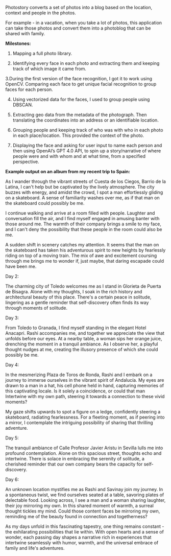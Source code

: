 Photostory converts a set of photos into a blog based on the location, context and people in the photos.

For example - in a vacation, when you take a lot of photos, this application can take those photos and convert them into a photoblog that can be shared with family.

**Milestones:**

1. Mapping a full photo library. 

2. Identifying every face in each photo and extracting them and keeping track of which image it came from. 

3.During the first version of the face recognition,  I got it to work using OpenCV. Comparing each face to get unique facial recognition to group faces for each person. 

4. Using vectorized data for the faces, I used to group people using DBSCAN. 

5. Extracting geo data from the metadata of the photograph. Then translating the coordinates into an address or an identifiable location. 

6. Grouping people and keeping track of who was with who in each photo in each place/location. This provided the context of the photo. 

7. Displaying the face and asking for user input to name each person and then using OpenAI’s GPT 4.0 API, to spin up a story/narrative of where people were and with whom and at what time, from a specified perspective.





**Example output on an album from my recent trip to Spain:**

As I wander through the vibrant streets of Cuesta de los Ciegos, Barrio de la Latina, I can't help but be captivated by the lively atmosphere. The city buzzes with energy, and amidst the crowd, I spot a man effortlessly gliding on a skateboard. A sense of familiarity washes over me, as if that man on the skateboard could possibly be me.

I continue walking and arrive at a room filled with people. Laughter and conversation fill the air, and I find myself engaged in amusing banter with those around me. The warmth of their company brings a smile to my face, and I can't deny the possibility that these people in the room could also be me.

A sudden shift in scenery catches my attention. It seems that the man on the skateboard has taken his adventurous spirit to new heights by fearlessly riding on top of a moving train. The mix of awe and excitement coursing through me brings me to wonder if, just maybe, that daring escapade could have been me.

Day 2:

The charming city of Toledo welcomes me as I stand in Glorieta de Puerta de Bisagra. Alone with my thoughts, I soak in the rich history and architectural beauty of this place. There's a certain peace in solitude, lingering as a gentle reminder that self-discovery often finds its way through moments of solitude.

Day 3:

From Toledo to Granada, I find myself standing in the elegant Hotel Anacapri. Rashi accompanies me, and together we appreciate the view that unfolds before our eyes. At a nearby table, a woman sips her orange juice, drenching the moment in a tranquil ambiance. As I observe her, a playful thought nudges at me, creating the illusory presence of which she could possibly be me.

Day 4:

In the mesmerizing Plaza de Toros de Ronda, Rashi and I embark on a journey to immerse ourselves in the vibrant spirit of Andalucía. My eyes are drawn to a man in a hat, his cell phone held in hand, capturing memories of this captivating locale. Is it solely a coincidence, or could that man Intertwine with my own path, steering it towards a connection to these vivid moments?

My gaze shifts upwards to spot a figure on a ledge, confidently steering a skateboard, radiating fearlessness. For a fleeting moment, as if peering into a mirror, I contemplate the intriguing possibility of sharing that thrilling adventure.

Day 5:

The tranquil ambiance of Calle Profesor Javier Aristu in Sevilla lulls me into profound contemplation. Alone on this spacious street, thoughts echo and intertwine. There is solace in embracing the serenity of solitude, a cherished reminder that our own company bears the capacity for self-discovery.

Day 6:

An unknown location mystifies me as Rashi and Savinay join my journey. In a spontaneous twist, we find ourselves seated at a table, savoring plates of delectable food. Looking across, I see a man and a woman sharing laughter, their joy mirroring my own. In this shared moment of warmth, a surreal thought tickles my mind. Could those content faces be mirroring my own, reminding me of the beauty found in connection and togetherness?

As my days unfold in this fascinating tapestry, one thing remains constant - the exhilarating possibilities that lie within. With open hearts and a sense of wonder, each passing day shapes a narrative rich in experiences that intertwine seamlessly with humor, warmth, and the universal embrace of family and life's adventures.

